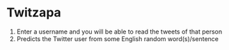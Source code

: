 # Twitzapa

1. Enter a username and you will be able to read the tweets of that person
2. Predicts the Twitter user from some English random word(s)/sentence
